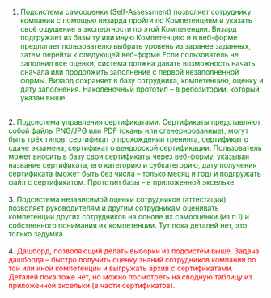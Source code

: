 1. <span style="color: green">Подсистема самооценки (Self-Assessment) позволяет сотруднику компании с помощью визарда пройти по Компетенциям и
указать своё ощущение в экспертности по этой Компетенции. Визард подгружает из базы ту или иную Компетенцию и в
веб-форме предлагает пользователю выбрать уровень из заранее заданных, затем перейти к следующей веб-форме.Если
пользователь не заполнил все оценки, система должна давать возможность начать сначала или продолжить заполнение с
первой незаполненной формы. Визард сохраняет в базу сотрудника, компетенцию, оценку и дату заполнения.
Наколеночный прототип – в репозитории, который указан выше.</span><br>
<br>
2. <span style="color: green">Подсистема управления сертификатами. Сертификаты представляют собой файлы PNG/JPG или PDF (сканы или сгенерированные),
могут быть трёх типов: сертификат о прохождении тренинга, сертификат о сдаче экзамена, сертификат о вендорской
сертификации. Пользователь может вносить в базу свои сертификаты через веб-форму, указывая название сертификата,
его категорию и субкатегорию, дату получения сертификата (может быть без числа – только месяц и год) и подгружать
файл с сертификатом. Прототип базы – в приложенной эксельке.</span><br>
<br>
3. <span style="color: green">Подсистема независимой оценки сотрудников (аттестации) позволяет руководителям и другим сотрудникам оценивать
компетенции других сотрудников на основе их самооценки (из п.1) и собственного понимания их компетенции.
Тут пока деталей нет, это только задумка.</span><br>
<br>
4. <span style="color: red">Дашборд, позволяющий делать выборки из подсистем выше. Задача дашборда – быстро получить оценку знаний сотрудников
компании по той или иной компетенции и выгружать архив с сертификатами. Деталей пока тоже нет, но можно посмотреть
на сводную таблицу из приложенной эксельки (в части сертификатов).</span>